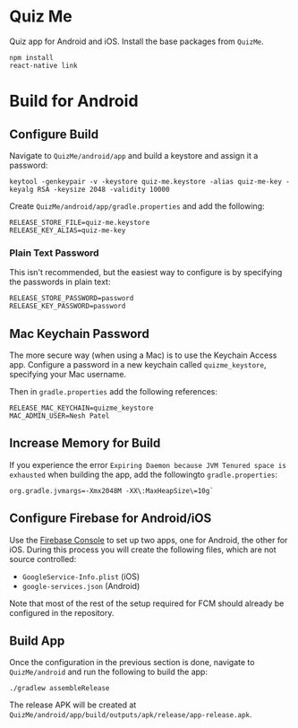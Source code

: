 # Quiz Me

Quiz app for Android and iOS. Install the base packages from `QuizMe`.

```
npm install
react-native link
```

# Build for Android

## Configure Build

Navigate to `QuizMe/android/app` and build a keystore and assign it a password:

```
keytool -genkeypair -v -keystore quiz-me.keystore -alias quiz-me-key -keyalg RSA -keysize 2048 -validity 10000
```

Create `QuizMe/android/app/gradle.properties` and add the following:

```
RELEASE_STORE_FILE=quiz-me.keystore
RELEASE_KEY_ALIAS=quiz-me-key
```

### Plain Text Password

This isn't recommended, but the easiest way to configure is by specifying the passwords in plain text:

```
RELEASE_STORE_PASSWORD=password
RELEASE_KEY_PASSWORD=password
```

## Mac Keychain Password

The more secure way (when using a Mac) is to use the Keychain Access app. Configure a password in a new
keychain called `quizme_keystore`, specifying your Mac username.

Then in `gradle.properties` add the following references:

```
RELEASE_MAC_KEYCHAIN=quizme_keystore
MAC_ADMIN_USER=Nesh Patel
```

## Increase Memory for Build

If you experience the error `Expiring Daemon because JVM Tenured space is exhausted` when building the app, 
add the followingto `gradle.properties`:

```
org.gradle.jvmargs=-Xmx2048M -XX\:MaxHeapSize\=10g`
```

## Configure Firebase for Android/iOS

Use the [Firebase Console](https://console.firebase.google.com) to set up two apps, one for Android, the other for iOS. During this process you will create the following files, which are not source controlled:

* `GoogleService-Info.plist` (iOS)
* `google-services.json` (Android)

Note that most of the rest of the setup required for FCM should already be configured in the repository.

## Build App

Once the configuration in the previous section is done, navigate to `QuizMe/android` and
run the following to build the app:

```
./gradlew assembleRelease
```

The release APK will be created at `QuizMe/android/app/build/outputs/apk/release/app-release.apk`.
